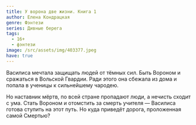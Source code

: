 ```yaml
---
title: У ворона две жизни. Книга 1
author: Елена Кондрацкая
genre: Фэнтези
series: Дивные берега
tags:
  - 16+
  - фэнтези
image: /src/assets/img/403377.jpeg
have: true
---
```

Василиса мечтала защищать людей от тёмных сил. Быть Вороном и сражаться в Вольской Гвардии. Ради этого она сбежала из дома и попала в ученицы к сильнейшему чародею.

Но наставник мёртв, по всей стране пропадают люди, а нечисть сходит с ума. Стать Вороном и отомстить за смерть учителя — Василиса готова ступить на этот путь. Но куда приведёт дорога, проложенная самой Смертью?

